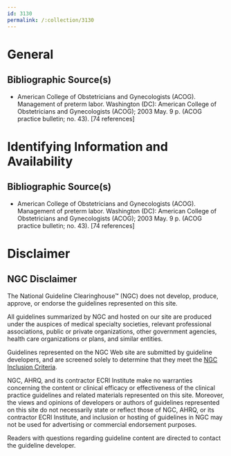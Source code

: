```yaml
---
id: 3130
permalink: /:collection/3130
---
```


# General

## Bibliographic Source(s)

- American College of Obstetricians and Gynecologists (ACOG). Management of preterm labor. Washington (DC): American College of Obstetricians and Gynecologists (ACOG); 2003 May. 9 p. (ACOG practice bulletin; no. 43). [74 references]

# Identifying Information and Availability

## Bibliographic Source(s)

- American College of Obstetricians and Gynecologists (ACOG). Management of preterm labor. Washington (DC): American College of Obstetricians and Gynecologists (ACOG); 2003 May. 9 p. (ACOG practice bulletin; no. 43). [74 references]

# Disclaimer

## NGC Disclaimer

The National Guideline Clearinghouse™ (NGC) does not develop, produce, approve, or endorse the guidelines represented on this site.

All guidelines summarized by NGC and hosted on our site are produced under the auspices of medical specialty societies, relevant professional associations, public or private organizations, other government agencies, health care organizations or plans, and similar entities.

Guidelines represented on the NGC Web site are submitted by guideline developers, and are screened solely to determine that they meet the [NGC Inclusion Criteria](/help-and-about/summaries/inclusion-criteria).

NGC, AHRQ, and its contractor ECRI Institute make no warranties concerning the content or clinical efficacy or effectiveness of the clinical practice guidelines and related materials represented on this site. Moreover, the views and opinions of developers or authors of guidelines represented on this site do not necessarily state or reflect those of NGC, AHRQ, or its contractor ECRI Institute, and inclusion or hosting of guidelines in NGC may not be used for advertising or commercial endorsement purposes.

Readers with questions regarding guideline content are directed to contact the guideline developer.

